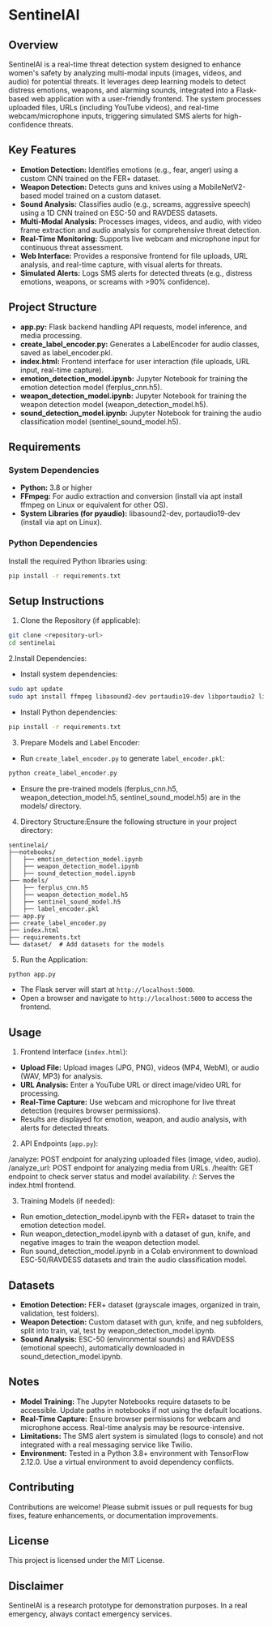 # SentinelAl
## Overview
SentinelAI is a real-time threat detection system designed to enhance women's safety by analyzing multi-modal inputs (images, videos, and audio) for potential threats. It leverages deep learning models to detect distress emotions, weapons, and alarming sounds, integrated into a Flask-based web application with a user-friendly frontend. The system processes uploaded files, URLs (including YouTube videos), and real-time webcam/microphone inputs, triggering simulated SMS alerts for high-confidence threats.
## Key Features
- **Emotion Detection:** Identifies emotions (e.g., fear, anger) using a custom CNN trained on the FER+ dataset.
- **Weapon Detection:** Detects guns and knives using a MobileNetV2-based model trained on a custom dataset.
- **Sound Analysis:** Classifies audio (e.g., screams, aggressive speech) using a 1D CNN trained on ESC-50 and RAVDESS datasets.
- **Multi-Modal Analysis:** Processes images, videos, and audio, with video frame extraction and audio analysis for comprehensive threat detection.
- **Real-Time Monitoring:** Supports live webcam and microphone input for continuous threat assessment.
- **Web Interface:** Provides a responsive frontend for file uploads, URL analysis, and real-time capture, with visual alerts for threats.
- **Simulated Alerts:** Logs SMS alerts for detected threats (e.g., distress emotions, weapons, or screams with >90% confidence).

## Project Structure
- **app.py:** Flask backend handling API requests, model inference, and media processing.
- **create_label_encoder.py:** Generates a LabelEncoder for audio classes, saved as label_encoder.pkl.
- **index.html:** Frontend interface for user interaction (file uploads, URL input, real-time capture).
- **emotion_detection_model.ipynb:** Jupyter Notebook for training the emotion detection model (ferplus_cnn.h5).
- **weapon_detection_model.ipynb:** Jupyter Notebook for training the weapon detection model (weapon_detection_model.h5).
- **sound_detection_model.ipynb:** Jupyter Notebook for training the audio classification model (sentinel_sound_model.h5).

## Requirements
### System Dependencies
- **Python:** 3.8 or higher
- **FFmpeg:** For audio extraction and conversion (install via apt install ffmpeg on Linux or equivalent for other OS).
- **System Libraries (for pyaudio):** libasound2-dev, portaudio19-dev (install via apt on Linux).

### Python Dependencies
Install the required Python libraries using:
```bash
pip install -r requirements.txt
```
## Setup Instructions

1. Clone the Repository (if applicable):
```bash
git clone <repository-url>
cd sentinelai
```

2.Install Dependencies:
- Install system dependencies:
```bash
sudo apt update
sudo apt install ffmpeg libasound2-dev portaudio19-dev libportaudio2 libportaudiocpp0
```
- Install Python dependencies:
```bash
pip install -r requirements.txt
```
3. Prepare Models and Label Encoder:
- Run ```create_label_encoder.py``` to generate ```label_encoder.pkl```:
```bash
python create_label_encoder.py
```
- Ensure the pre-trained models (ferplus_cnn.h5, weapon_detection_model.h5, sentinel_sound_model.h5) are in the models/ directory.

4. Directory Structure:Ensure the following structure in your project directory:
```plain
sentinelai/
├──notebooks/
│   ├── emotion_detection_model.ipynb
│   ├── weapon_detection_model.ipynb
│   ├── sound_detection_model.ipynb
├── models/
│   ├── ferplus_cnn.h5
│   ├── weapon_detection_model.h5
│   ├── sentinel_sound_model.h5
│   ├── label_encoder.pkl
├── app.py
├── create_label_encoder.py
├── index.html
├── requirements.txt
└── dataset/  # Add datasets for the models
```

5. Run the Application:
```bash
python app.py
```
- The Flask server will start at ```http://localhost:5000```.
- Open a browser and navigate to ```http://localhost:5000``` to access the frontend.



## Usage

1. Frontend Interface (```index.html```):

- **Upload File:** Upload images (JPG, PNG), videos (MP4, WebM), or audio (WAV, MP3) for analysis.
- **URL Analysis:** Enter a YouTube URL or direct image/video URL for processing.
- **Real-Time Capture:** Use webcam and microphone for live threat detection (requires browser permissions).
- Results are displayed for emotion, weapon, and audio analysis, with alerts for detected threats.


2. API Endpoints (```app.py```):

/analyze: POST endpoint for analyzing uploaded files (image, video, audio).
/analyze_url: POST endpoint for analyzing media from URLs.
/health: GET endpoint to check server status and model availability.
/: Serves the index.html frontend.


3. Training Models (if needed):

- Run emotion_detection_model.ipynb with the FER+ dataset to train the emotion detection model.
- Run weapon_detection_model.ipynb with a dataset of gun, knife, and negative images to train the weapon detection model.
- Run sound_detection_model.ipynb in a Colab environment to download ESC-50/RAVDESS datasets and train the audio classification model.



## Datasets

- **Emotion Detection:** FER+ dataset (grayscale images, organized in train, validation, test folders).
- **Weapon Detection:** Custom dataset with gun, knife, and neg subfolders, split into train, val, test by weapon_detection_model.ipynb.
- **Sound Analysis:** ESC-50 (environmental sounds) and RAVDESS (emotional speech), automatically downloaded in sound_detection_model.ipynb.

## Notes

- **Model Training:** The Jupyter Notebooks require datasets to be accessible. Update paths in notebooks if not using the default locations.
- **Real-Time Capture:** Ensure browser permissions for webcam and microphone access. Real-time analysis may be resource-intensive.
- **Limitations:** The SMS alert system is simulated (logs to console) and not integrated with a real messaging service like Twilio.
- **Environment:** Tested in a Python 3.8+ environment with TensorFlow 2.12.0. Use a virtual environment to avoid dependency conflicts.

## Contributing
Contributions are welcome! Please submit issues or pull requests for bug fixes, feature enhancements, or documentation improvements.
## License
This project is licensed under the MIT License.
## Disclaimer
SentinelAI is a research prototype for demonstration purposes. In a real emergency, always contact emergency services.



